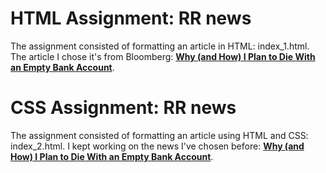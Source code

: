 # HTML Assignment: RR news

The assignment consisted of formatting an article in HTML: index_1.html. The article I chose it's from Bloomberg: **[Why (and How) I Plan to Die With an Empty Bank Account](https://www.bloomberg.com/opinion/articles/2020-10-03/why-and-how-i-plan-to-die-with-an-empty-bank-account)**.

# CSS Assignment: RR news

The assignment consisted of formatting an article using HTML and CSS: index_2.html. I kept working on the news I've chosen before: **[Why (and How) I Plan to Die With an Empty Bank Account](https://www.bloomberg.com/opinion/articles/2020-10-03/why-and-how-i-plan-to-die-with-an-empty-bank-account)**.